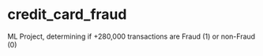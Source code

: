 # credit_card_fraud
ML Project, determining if +280,000 transactions are Fraud (1) or non-Fraud (0)
